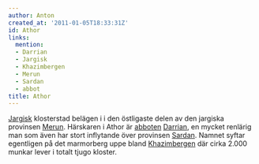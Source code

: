 ```yaml
---
author: Anton
created_at: '2011-01-05T18:33:31Z'
id: Athor
links:
  mention:
  - Darrian
  - Jargisk
  - Khazimbergen
  - Merun
  - Sardan
  - abbot
title: Athor
---
```


[Jargisk] klosterstad belägen i i den östligaste delen av den jargiska provinsen [Merun]. Härskaren
i Athor är [abboten][] [Darrian], en mycket renlärig man som även har stort inflytande över
provinsen [Sardan]. Namnet syftar egentligen på det marmorberg uppe bland [Khazimbergen] där cirka
2.000 munkar lever i totalt tjugo kloster.

  [Jargisk]: Jargisk
  [Merun]: Merun
  [abboten]: abbot
  [Darrian]: Darrian
  [Sardan]: Sardan
  [Khazimbergen]: Khazimbergen
